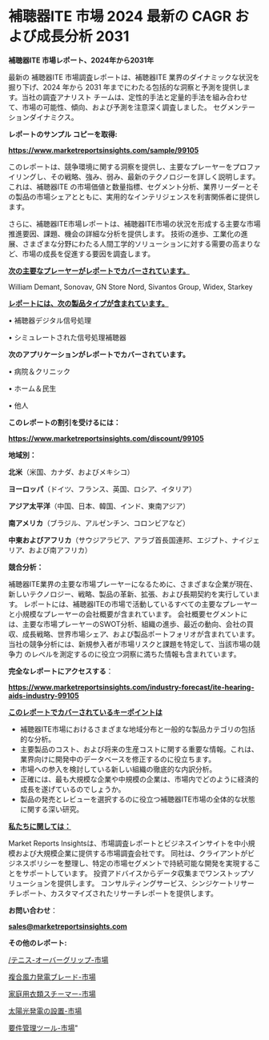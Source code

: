# 補聴器ITE 市場 2024 最新の CAGR および成長分析 2031

<strong>補聴器ITE 市場レポート、2024年から2031年</strong>

最新の 補聴器ITE 市場調査レポートは、補聴器ITE 業界のダイナミックな状況を掘り下げ、2024 年から 2031 年までにわたる包括的な洞察と予測を提供します。当社の調査アナリスト チームは、定性的手法と定量的手法を組み合わせて、市場の可能性、傾向、および予測を注意深く調査しました。 セグメンテーションダイナミクス。



<strong>レポートのサンプル コピーを取得:</strong> <a href=https://www.marketreportsinsights.com/sample/99105>

<strong><u>https://www.marketreportsinsights.com/sample/99105</u></strong></a>

このレポートは、競争環境に関する洞察を提供し、主要なプレーヤーをプロファイリングし、その戦略、強み、弱み、最新のテクノロジーを詳しく説明します。 これは、補聴器ITE の市場価値と数量指標、セグメント分析、業界リーダーとその製品の市場シェアとともに、実用的なインテリジェンスを利害関係者に提供します。

さらに、補聴器ITE市場レポートは、補聴器ITE市場の状況を形成する主要な市場推進要因、課題、機会の詳細な分析を提供します。 技術の進歩、工業化の進展、さまざまな分野にわたる人間工学的ソリューションに対する需要の高まりなど、市場の成長を促進する要因を調査します。



<strong><u>次の主要なプレーヤーがレポートでカバーされています。</u></strong>

William Demant, Sonovav, GN Store Nord, Sivantos Group, Widex, Starkey



<strong><u><b>レポートには、次の製品タイプが含まれています。</b></u></strong>

• 補聴器デジタル信号処理

• シミュレートされた信号処理補聴器



<strong><b>次のアプリケーションがレポートでカバーされています。</b></strong>

• 病院＆クリニック

• ホーム＆民生

• 他人



<strong><b>このレポートの割引を受けるには：</b></strong><a href=https://www.marketreportsinsights.com/discount/99105>

<strong><u>https://www.marketreportsinsights.com/discount/99105</u></strong></a>



<strong>地域別：</strong>



<strong>北米</strong>（米国、カナダ、およびメキシコ）



<strong>ヨーロッパ</strong>（ドイツ、フランス、英国、ロシア、イタリア）



<strong>アジア太平洋</strong>（中国、日本、韓国、インド、東南アジア）



<strong>南アメリカ</strong>（ブラジル、アルゼンチン、コロンビアなど）



<strong>中東およびアフリカ</strong>（サウジアラビア、アラブ首長国連邦、エジプト、ナイジェリア、および南アフリカ）



<strong>競合分析：</strong>

補聴器ITE業界の主要な市場プレーヤーになるために、さまざまな企業が現在、新しいテクノロジー、戦略、製品の革新、拡張、および長期契約を実行しています。 レポートには、補聴器ITEの市場で活動しているすべての主要なプレーヤーと小規模なプレーヤーの会社概要が含まれています。 会社概要セグメントには、主要な市場プレーヤーのSWOT分析、組織の進歩、最近の動向、会社の買収、成長戦略、世界市場シェア、および製品ポートフォリオが含まれています。 当社の競争分析には、新規参入者が市場リスクと課題を特定して、当該市場の競争力 のレベルを測定するのに役立つ洞察に満ちた情報も含まれています。



<strong>完全なレポートにアクセスする</strong>：

<a href=https://www.marketreportsinsights.com/industry-forecast/ite-hearing-aids-industry-99105>

<strong><u>https://www.marketreportsinsights.com/industry-forecast/ite-hearing-aids-industry-99105</u></strong></a>



<strong><u><b>このレポートでカバーされているキーポイントは</b></u></strong>
<ul>
  <li>補聴器ITE市場におけるさまざまな地域分布と一般的な製品カテゴリの包括的な分析。</li>
  <li>主要製品のコスト、および将来の生産コストに関する重要な情報。これは、業界向けに開発中のデータベースを修正するのに役立ちます。</li>
  <li>市場への参入を検討している新しい組織の徹底的な内訳分析。</li>
  <li>正確には、最も大規模な企業や中規模の企業は、市場内でどのように経済的成長を遂げているのでしょうか。</li>
  <li>製品の発売とレビューを選択するのに役立つ補聴器ITE市場の全体的な状態に関する深い研究。</li>
</ul>


<strong><u><b>私たちに関しては：</b></u></strong>

Market Reports Insightsは、市場調査レポートとビジネスインサイトを中小規模および大規模企業に提供する市場調査会社です。 同社は、クライアントがビジネスポリシーを整理し、特定の市場セグメントで持続可能な開発を実現することをサポートしています。 投資アドバイスからデータ収集までワンストップソリューションを提供します。 コンサルティングサービス、シンジケートリサーチレポート、カスタマイズされたリサーチレポートを提供します。



<strong><b>お問い合わせ</b></strong>：

<a href=mailto:sales@marketreportsinsights.com>

<strong><u>sales@marketreportsinsights.com</u></strong></a>



<strong>その他のレポート:</strong>

<a href=https://www.linkedin.com/pulse//テニス-オーバーグリップ-市場-2023-競争分析と事業成長-2030-dchxf/>/テニス-オーバーグリップ-市場</a>

<a href=https://www.linkedin.com/pulse/複合風力発電ブレード-市場-2023-競争分析と事業成長-2030-analytics-achievers-24-analysis-i4t9f/>複合風力発電ブレード-市場</a>

<a href=https://www.linkedin.com/pulse/家庭用衣類スチーマー-市場-2023-収益と成長ドライバー-2030-pr-news-hub-zdfrf/>家庭用衣類スチーマー-市場</a>

<a href=https://www.linkedin.com/pulse/太陽光発電の設置-市場-2023-新興市場-将来の動向と市場需要-2030-rdzmf/>太陽光発電の設置-市場</a>

<a href=https://www.linkedin.com/pulse/要件管理ツール-市場-2023-年のダイナミクスとビジネストレンド-2030-trend-titans-360-analysis-i2k7f/>要件管理ツール-市場</a>"

